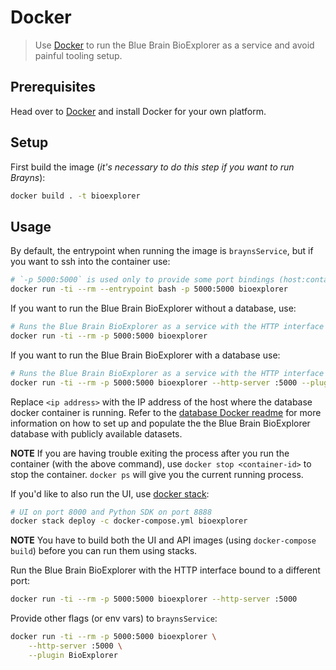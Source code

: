 # Docker

> Use [Docker](https://docs.docker.com) to run the Blue Brain BioExplorer as a service and avoid painful tooling setup.

## Prerequisites
Head over to [Docker](https://docs.docker.com/engine/installation/#supported-platforms) and install Docker for your own platform.

## Setup
First build the image (*it's necessary to do this step if you want to run Brayns*):
```bash
docker build . -t bioexplorer
```

## Usage
By default, the entrypoint when running the image is `braynsService`, but if you want to ssh into the container use:
```bash
# `-p 5000:5000` is used only to provide some port bindings (host:container) if you want to run and access Brayns from your host while in the container
docker run -ti --rm --entrypoint bash -p 5000:5000 bioexplorer
```

If you want to run the Blue Brain BioExplorer without a database, use:
```bash
# Runs the Blue Brain BioExplorer as a service with the HTTP interface bound to port 5000
docker run -ti --rm -p 5000:5000 bioexplorer
```

If you want to run the Blue Brain BioExplorer with a database use:
```bash
# Runs the Blue Brain BioExplorer as a service with the HTTP interface bound to port 5000
docker run -ti --rm -p 5000:5000 bioexplorer --http-server :5000 --plugin "BioExplorer --db-name=bioexplorer --db-password=bioexplorer --db-user=postgres --db-host=<ip address> --db-port=5432" --plugin MediaMaker
```

Replace `<ip address>` with the IP address of the host where the database docker container is running. Refer to the [database Docker readme](./storage/database/DOCKER.md) for more information on how to set up and populate the the Blue Brain BioExplorer database with publicly available datasets.

**NOTE** If you are having trouble exiting the process after you run the container (with the above command), use `docker stop <container-id>` to stop the container.
`docker ps` will give you the current running process.

If you'd like to also run the UI, use [docker stack](https://docs.docker.com/get-started/part5):
```bash
# UI on port 8000 and Python SDK on port 8888
docker stack deploy -c docker-compose.yml bioexplorer
```

**NOTE** You have to build both the UI and API images (using `docker-compose build`) before you can run them using stacks.

Run the Blue Brain BioExplorer with the HTTP interface bound to a different port:
```bash
docker run -ti --rm -p 5000:5000 bioexplorer --http-server :5000
```

Provide other flags (or env vars) to `braynsService`:
```bash
docker run -ti --rm -p 5000:5000 bioexplorer \
    --http-server :5000 \
    --plugin BioExplorer
```
